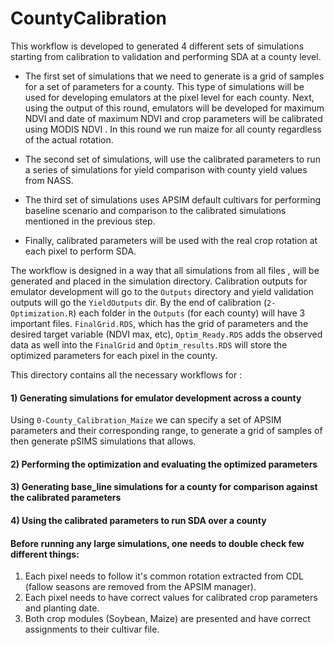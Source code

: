 # CountyCalibration
This workflow is developed to generated 4 different sets of simulations starting from calibration to validation and performing SDA at a county level. 

- The first set of simulations that we need to generate is a grid of samples for a set of parameters for a county. This type of simulations will be used for developing emulators at the pixel level for each county. Next, using the output of this round, emulators will be developed for maximum NDVI and date of maximum NDVI and crop parameters will be calibrated using MODIS NDVI . In this round we run maize for all county regardless of the actual rotation.

- The second set of simulations, will use the calibrated parameters to run a series of simulations for yield comparison with county yield values from NASS. 

- The third set of simulations uses APSIM default cultivars for performing baseline scenario and comparison to the calibrated simulations mentioned in the previous step. 

- Finally, calibrated parameters will be used with the real crop rotation at each pixel to perform SDA. 

The workflow is designed in a way that all simulations from all files , will be generated and placed in the simulation directory. Calibration outputs for emulator development will go to the `Outputs` directory and yield validation outputs will go the `YieldOutputs` dir. By the end of calibration (`2-Optimization.R`) each folder in the `Outputs` (for each county) will have 3 important files. `FinalGrid.RDS`, which has the grid of parameters and the desired target variable (NDVI max, etc), `Optim_Ready.RDS` adds the observed data as well into the `FinalGrid` and `Optim_results.RDS` will store the optimized parameters for each pixel in the county. 

This directory contains all the necessary workflows for :
#### 1) Generating simulations for emulator development across a county 
Using `0-County_Calibration_Maize` we can specify a set of APSIM parameters and their corresponding range, to generate a grid of samples of then generate pSIMS simulations that allows.

#### 2) Performing the optimization and evaluating the optimized parameters 
#### 3) Generating base_line simulations for a county for comparison against the calibrated parameters 
#### 4) Using the calibrated parameters to run SDA over a county


#### Before running any large simulations, one needs to double check few different things:
1) Each pixel needs to follow it's common rotation extracted from CDL (fallow seasons are removed from the APSIM manager). 
2) Each pixel needs to have correct values for calibrated crop parameters and planting date.
3) Both crop modules (Soybean, Maize) are presented and have correct assignments to their cultivar file.
